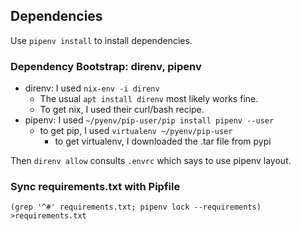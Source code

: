 ## Dependencies

Use `pipenv install` to install dependencies.


### Dependency Bootstrap: direnv, pipenv

 - direnv: I used `nix-env -i direnv`
   - The usual `apt install direnv` most likely works fine.
   - To get nix, I used their curl/bash recipe.
 - pipenv: I used `~/pyenv/pip-user/pip install pipenv --user`
   - to get pip, I used `virtualenv ~/pyenv/pip-user`
     - to get virtualenv, I downloaded the .tar file from pypi

Then `direnv allow` consults `.envrc` which says to use pipenv layout.


### Sync requirements.txt with Pipfile

```
(grep '^#' requirements.txt; pipenv lock --requirements) >requirements.txt
```
